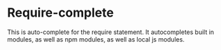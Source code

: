 # Require-complete
This is auto-complete for the require statement.  It autocompletes built in modules, as well as npm modules, as well as local js modules. 